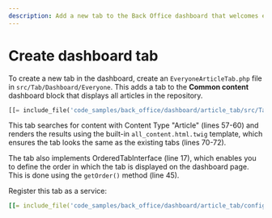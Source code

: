 ```yaml
---
description: Add a new tab to the Back Office dashboard that welcomes every user after logging in.
---
```


# Create dashboard tab

To create a new tab in the dashboard, create an `EveryoneArticleTab.php` file in `src/Tab/Dashboard/Everyone`.
This adds a tab to the **Common content** dashboard block that displays all articles in the repository.

``` php hl_lines="17 45 57-60 70-72"
[[= include_file('code_samples/back_office/dashboard/article_tab/src/Tab/Dashboard/Everyone/EveryoneArticleTab.php') =]]
```

This tab searches for content with Content Type "Article" (lines 57-60)
and renders the results using the built-in `all_content.html.twig` template,
which ensures the tab looks the same as the existing tabs (lines 70-72).

The tab also implements OrderedTabInterface (line 17),
which enables you to define the order in which the tab is displayed on the dashboard page.
This is done using the `getOrder()` method (line 45).

Register this tab as a service:

``` yaml
[[= include_file('code_samples/back_office/dashboard/article_tab/config/custom_services.yaml') =]]
```
